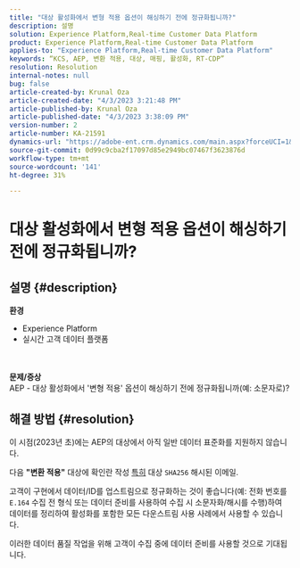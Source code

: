 ```yaml
---
title: "대상 활성화에서 변형 적용 옵션이 해싱하기 전에 정규화됩니까?"
description: 설명
solution: Experience Platform,Real-time Customer Data Platform
product: Experience Platform,Real-time Customer Data Platform
applies-to: "Experience Platform,Real-time Customer Data Platform"
keywords: “KCS, AEP, 변환 적용, 대상, 매핑, 활성화, RT-CDP”
resolution: Resolution
internal-notes: null
bug: false
article-created-by: Krunal Oza
article-created-date: "4/3/2023 3:21:48 PM"
article-published-by: Krunal Oza
article-published-date: "4/3/2023 3:38:09 PM"
version-number: 2
article-number: KA-21591
dynamics-url: "https://adobe-ent.crm.dynamics.com/main.aspx?forceUCI=1&pagetype=entityrecord&etn=knowledgearticle&id=ad32aa3c-33d2-ed11-a7c7-6045bd006b4b"
source-git-commit: 0d99c9cba2f17097d85e2949bc07467f3623876d
workflow-type: tm+mt
source-wordcount: '141'
ht-degree: 31%

---
```


# 대상 활성화에서 변형 적용 옵션이 해싱하기 전에 정규화됩니까?

## 설명 {#description}

<b>환경</b>
- Experience Platform
- 실시간 고객 데이터 플랫폼

<br> <br><b>문제/증상</b><br>AEP - 대상 활성화에서 &#39;변형 적용&#39; 옵션이 해싱하기 전에 정규화됩니까(예: 소문자로)?

## 해결 방법 {#resolution}


이 시점(2023년 초)에는 AEP의 대상에서 아직 일반 데이터 표준화를 지원하지 않습니다.

다음 <b>&quot;변환 적용&quot;</b> 대상에 확인란 작성 <u>특히</u> 대상 `SHA256` 해시된 이메일.

고객이 구현에서 데이터/ID를 업스트림으로 정규화하는 것이 좋습니다(예: 전화 번호를 `E.164` 수집 전 형식 또는 데이터 준비를 사용하여 수집 시 소문자화/해시를 수행)하여 데이터를 정리하여 활성화를 포함한 모든 다운스트림 사용 사례에서 사용할 수 있습니다.

이러한 데이터 품질 작업을 위해 고객이 수집 중에 데이터 준비를 사용할 것으로 기대됩니다.





